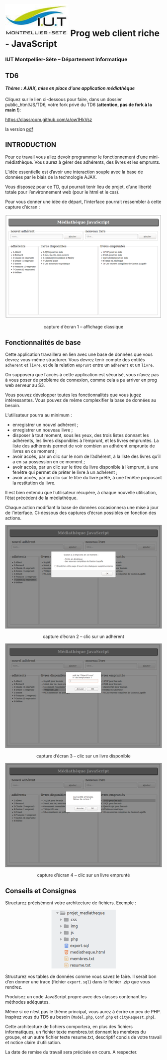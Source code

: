# ![](ressources/logo.jpeg) Prog web client riche - JavaScript 

### IUT Montpellier-Sète – Département Informatique

## TD6
#### _Thème : AJAX, mise en place d'une application médiathèque_

Cliquez sur le lien ci-dessous pour faire, dans un dossier public_html/JS/TD6, votre fork privé du TD6 (**attention, pas de fork à la main !**):

https://classroom.github.com/a/ow1HkVsz

la version [pdf](ressources/td6.pdf)

## INTRODUCTION

Pour ce travail vous allez devoir programmer le fonctionnement d’une mini-médiathèque. Vous aurez à gérer des adhérents, des livres et les emprunts. 

L’idée essentielle est d’avoir une interaction souple avec la base de données par le biais de la technologie AJAX.

Vous disposez pour ce TD, qui pourrait tenir lieu de projet, d’une liberté totale pour l’environnement web (pour le html et le css). 

Pour vous donner une idée de départ, l’interface pourrait ressembler à cette capture d’écran :

<p align="center">
	<img src="ressources/img1.png">
</p>
<p align="center">
	capture d’écran 1 – affichage classique
</p>

## Fonctionnalités de base
	
Cette application travaillera en lien avec une base de données que vous devrez vous-même structurer. Vous devrez tenir compte des entités `adherent` et `livre`, et de la relation `emprunt` entre un `adherent` et un `livre`.

On supposera que l’accès à cette application est sécurisé, vous n’avez pas à vous poser de problème de connexion, comme cela a pu arriver en prog web serveur au S3. 

Vous pouvez développer toutes les fonctionnalités que vous jugez intéressantes. Vous pouvez de même complexifier la base de données au besoin. 

L’utilisateur pourra au minimum :

+ enregistrer un nouvel adhérent ;
+ enregistrer un nouveau livre ;
+ disposer à tout moment, sous les yeux, des trois listes donnant les adhérents, les livres disponibles à l’emprunt, et les livres empruntés. La liste des adhérents permet de voir combien un adhérent emprunte de livres en ce moment ;
+ avoir accès, par un clic sur le nom de l’adhérent, à la liste des livres qu’il a en sa possession en ce moment ;
+ avoir accès, par un clic sur le titre du livre disponible à l’emprunt, à une fenêtre qui permet de prêter le livre à un adhérent ;
+ avoir accès, par un clic sur le titre du livre prêté, à une fenêtre proposant la restitution du livre.
	
	
Il est bien entendu que l’utilisateur récupère, à chaque nouvelle utilisation, l’état précédent de la médiathèque.

Chaque action modifiant la base de données occasionnera une mise à jour de l’interface. Ci-dessous des captures d’écran possibles en fonction des actions.


<p align="center">
	<img src="ressources/img2.png">
</p>
<p align="center">
	capture d’écran 2 – clic sur un adhérent
</p>



<p align="center">
	<img src="ressources/img3.png">
</p>
<p align="center">
	capture d’écran 3 – clic sur un livre disponible
</p>



<p align="center">
	<img src="ressources/img4.png">
</p>
<p align="center">
	capture d’écran 4 – clic sur un livre emprunté
</p>



## Conseils et Consignes

Structurez précisément votre architecture de fichiers. Exemple : 

<p align="center">
	<img src="ressources/img5.png">
</p>

Structurez vos tables de données comme vous savez le faire. Il serait bon d’en donner une trace (fichier `export.sql`) dans le fichier .zip que vous rendrez.

Produisez un code JavaScript propre avec des classes contenant les méthodes adéquates.

Même si ce n’est pas le thème principal, vous aurez à écrire un peu de PHP. Inspirez vous du TD5 au besoin (`Model.php`, `Conf.php` et `cityRequest.php`).

Cette architecture de fichiers comportera, en plus des fichiers informatiques, un fichier texte membres.txt donnant les membres du groupe, et un autre fichier texte resume.txt, descriptif concis de votre travail et notice claire d’utilisation.

La date de remise du travail sera précisée en cours. A respecter.

	

